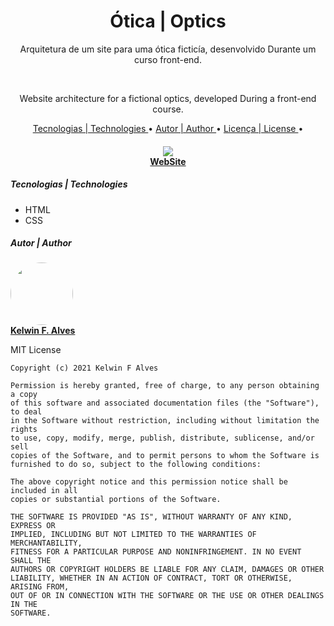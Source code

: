 <h1 align="center"> Ótica | Optics </h1>

<p align="center"> Arquitetura de um site para uma ótica ficticía, desenvolvido Durante um curso front-end. </p>
<br>
<p align="center"> Website architecture for a fictional optics, developed During a front-end course.</p>

<p align="center">
 <a href="#tecnologias"> Tecnologias | Technologies </a> • 
 <a href="#autor"> Autor | Author </a> •
 <a href="#licenc-a"> Licença | License </a> •
</p>

<h4 align="center"> 
 <img src="https://img.shields.io/static/v1?label=status&message=Concluded&color=7159c1&style=for-the-badge&logo=ghost"/>
 <br>
 <a href="https://oticahtml.netlify.app/" target="_blank"> WebSite </a>
</h4>

<div id="tecnologias">
	<h5> Tecnologias | Technologies </h5>
	<ul>
	  <li> HTML </li>
	  <li> CSS </li>
	</ul>
</div>

<div id="autor">
	<h5> Autor | Author </h5>
	<p>
	 <a href="https://www.linkedin.com/in/kelwin-frederik-alves/" target="_blank">
 	  <img style="border-radius: 50%;" src="https://avatars.githubusercontent.com/u/53789668" width="100px;" alt=""/>
 	  <br />
 	  <b>Kelwin F. Alves</b>
	 </a>
	</p>
</div>

<div id="licenc-a">
 <p>
	MIT License
	 
	Copyright (c) 2021 Kelwin F Alves

	Permission is hereby granted, free of charge, to any person obtaining a copy
	of this software and associated documentation files (the "Software"), to deal
	in the Software without restriction, including without limitation the rights
	to use, copy, modify, merge, publish, distribute, sublicense, and/or sell
	copies of the Software, and to permit persons to whom the Software is
	furnished to do so, subject to the following conditions:

	The above copyright notice and this permission notice shall be included in all
	copies or substantial portions of the Software.

	THE SOFTWARE IS PROVIDED "AS IS", WITHOUT WARRANTY OF ANY KIND, EXPRESS OR
	IMPLIED, INCLUDING BUT NOT LIMITED TO THE WARRANTIES OF MERCHANTABILITY,
	FITNESS FOR A PARTICULAR PURPOSE AND NONINFRINGEMENT. IN NO EVENT SHALL THE
	AUTHORS OR COPYRIGHT HOLDERS BE LIABLE FOR ANY CLAIM, DAMAGES OR OTHER
	LIABILITY, WHETHER IN AN ACTION OF CONTRACT, TORT OR OTHERWISE, ARISING FROM,
	OUT OF OR IN CONNECTION WITH THE SOFTWARE OR THE USE OR OTHER DEALINGS IN THE
	SOFTWARE.
 </p>
</div>
